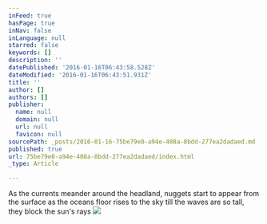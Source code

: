 ```yaml
---
inFeed: true
hasPage: true
inNav: false
inLanguage: null
starred: false
keywords: []
description: ''
datePublished: '2016-01-16T06:43:58.528Z'
dateModified: '2016-01-16T06:43:51.931Z'
title: ''
author: []
authors: []
publisher:
  name: null
  domain: null
  url: null
  favicon: null
sourcePath: _posts/2016-01-16-75be79e0-a94e-408a-8bdd-277ea2dadaed.md
published: true
url: 75be79e0-a94e-408a-8bdd-277ea2dadaed/index.html
_type: Article

---
```

As the currents meander around the headland, nuggets start to appear from the surface as the oceans floor rises to the sky till the waves are so tall, they block the sun's rays
![](https://the-grid-user-content.s3-us-west-2.amazonaws.com/c572dfe7-348a-4bf2-8463-df0de773a25a.jpg)